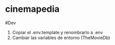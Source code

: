 # cinemapedia

#Dev

1. Copiar el .env.template y renombrarlo a .env
2. Cambiar las variables de entorno (TheMovieDb)
